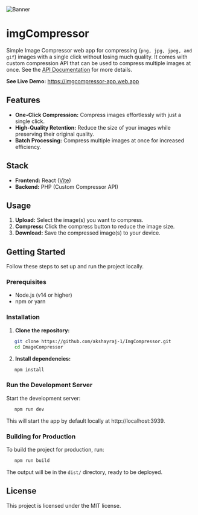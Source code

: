 ![Banner](https://firebasestorage.googleapis.com/v0/b/imgcompressor-app.appspot.com/o/public%2Freadme_banner.png?alt=media)

# imgCompressor

Simple Image Compressor web app for compressing (`png, jpg, jpeg, and gif`) images with a single click without losing much quality. It comes with custom compression API that can be used to compress multiple images at once. See the [API Documentation](API_DOC.md) for more details.

**See Live Demo:** https://imgcompressor-app.web.app

## Features

- **One-Click Compression:** Compress images effortlessly with just a single click.
- **High-Quality Retention:** Reduce the size of your images while preserving their original quality.
- **Batch Processing:** Compress multiple images at once for increased efficiency.

## Stack

- **Frontend:** React ([Vite](https://vitejs.dev/))
- **Backend:** PHP (Custom Compressor API)

## Usage

1. **Upload:** Select the image(s) you want to compress.
2. **Compress:** Click the compress button to reduce the image size.
3. **Download:** Save the compressed image(s) to your device.

## Getting Started

Follow these steps to set up and run the project locally.

### Prerequisites

- Node.js (v14 or higher)
- npm or yarn

### Installation

1. **Clone the repository:**

```bash
   git clone https://github.com/akshayraj-1/ImgCompressor.git
   cd ImageCompressor
```

2. **Install dependencies:**

```bash
   npm install
```

### Run the Development Server

Start the development server:

```bash
   npm run dev
```

This will start the app by default locally at http://localhost:3939.

### Building for Production

To build the project for production, run:

```bash
   npm run build
```

The output will be in the `dist/` directory, ready to be deployed.

## License

This project is licensed under the MIT license.
